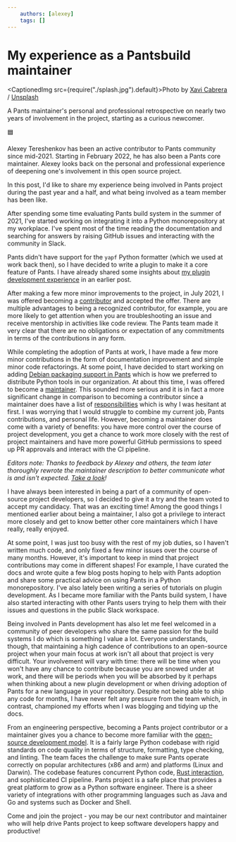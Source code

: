 ```yaml
---
    authors: [alexey]
    tags: []
---
```


# My experience as a Pantsbuild maintainer

<CaptionedImg src={require("./splash.jpg").default}>Photo by [Xavi Cabrera](https://unsplash.com/@xavi_cabrera?utm_source=ghost&utm_medium=referral&utm_campaign=api-credit) / [Unsplash](https://unsplash.com/?utm_source=ghost&utm_medium=referral&utm_campaign=api-credit)</CaptionedImg>

A Pants maintainer's personal and professional retrospective on nearly two years of involvement in the project, starting as a curious newcomer.

<!--truncate-->

🟦

Alexey Tereshenkov has been an active contributor to Pants community since mid-2021. Starting in February 2022, he has also been a Pants core maintainer. Alexey looks back on the personal and professional experience of deepening one's involvement in this open source project.

In this post, I'd like to share my experience being involved in Pants project during the past year and a half, and what being involved as a team member has been like.

After spending some time evaluating Pants build system in the summer of 2021, I've started working on integrating it into a Python monorepository at my workplace. I've spent most of the time reading the documentation and searching for answers by raising GitHub issues and interacting with the community in Slack.

Pants didn't have support for the `yapf` Python formatter (which we used at work back then), so I have decided to write a plugin to make it a core feature of Pants. I have already shared some insights about [my plugin development experience](../2021-09-27-contributing-yapf-support/index.md) in an earlier post.

After making a few more minor improvements to the project, in July 2021, I was offered becoming a [contributor](https://www.pantsbuild.org/docs/the-pants-community#contributors) and accepted the offer. There are multiple advantages to being a recognized contributor, for example, you are more likely to get attention when you are troubleshooting an issue and receive mentorship in activities like code review. The Pants team made it very clear that there are no obligations or expectation of any commitments in terms of the contributions in any form.

While completing the adoption of Pants at work, I have made a few more minor contributions in the form of documentation improvement and simple minor code refactorings. At some point, I have decided to start working on adding [Debian packaging support in Pants](https://github.com/pantsbuild/pants/issues/12421) which is how we preferred to distribute Python tools in our organization. At about this time, I was offered to become a [maintainer](https://www.pantsbuild.org/docs/maintainers). This sounded more serious and it is in fact a more significant change in comparison to becoming a contributor since a maintainer does have a list of [responsibilities](https://www.pantsbuild.org/docs/maintainers#what-do-maintainers-do) which is why I was hesitant at first. I was worrying that I would struggle to combine my current job, Pants contributions, and personal life. However, becoming a maintainer does come with a variety of benefits: you have more control over the course of project development, you get a chance to work more closely with the rest of project maintainers and have more powerful GitHub permissions to speed up PR approvals and interact with the CI pipeline.

_Editors note: Thanks to feedback by Alexey and others, the team later thoroughly rewrote the maintainer description to better communicate what is and isn't expected. [Take a look](https://www.pantsbuild.org/docs/maintainers)!_

I have always been interested in being a part of a community of open-source project developers, so I decided to give it a try and the team voted to accept my candidacy. That was an exciting time! Among the good things I mentioned earlier about being a maintainer, I also got a privilege to interact more closely and get to know better other core maintainers which I have really, really enjoyed.

At some point, I was just too busy with the rest of my job duties, so I haven't written much code, and only fixed a few minor issues over the course of many months. However, it's important to keep in mind that project contributions may come in different shapes! For example, I have curated the docs and wrote quite a few blog posts hoping to help with Pants adoption and share some practical advice on using Pants in a Python monorepository. I've also lately been writing a series of tutorials on plugin development. As I became more familiar with the Pants build system, I have also started interacting with other Pants users trying to help them with their issues and questions in the public Slack workspace.

Being involved in Pants development has also let me feel welcomed in a community of peer developers who share the same passion for the build systems I do which is something I value a lot. Everyone understands, though, that maintaining a high cadence of contributions to an open-source project when your main focus at work isn't all about that project is very difficult. Your involvement will vary with time: there will be time when you won't have any chance to contribute because you are snowed under at work, and there will be periods when you will be absorbed by it perhaps when thinking about a new plugin development or when driving adoption of Pants for a new language in your repository. Despite not being able to ship any code for months, I have never felt any pressure from the team which, in contrast, championed my efforts when I was blogging and tidying up the docs.

From an engineering perspective, becoming a Pants project contributor or a maintainer gives you a chance to become more familiar with the [open-source development model](https://www.pantsbuild.org/docs/contributor-setup). It is a fairly large Python codebase with rigid standards on code quality in terms of structure, formatting, type checking, and linting. The team faces the challenge to make sure Pants operate correctly on popular architectures (x86 and arm) and platforms (Linux and Darwin). The codebase features concurrent Python code, [Rust interaction](https://www.pantsbuild.org/docs/contributions-rust), and sophisticated CI pipeline. Pants project is a safe place that provides a great platform to grow as a Python software engineer. There is a sheer variety of integrations with other programming languages such as Java and Go and systems such as Docker and Shell.

Come and join the project - you may be our next contributor and maintainer who will help drive Pants project to keep software developers happy and productive!

